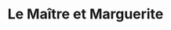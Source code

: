 ---
layout: card_flex_nav
lang: FR
title:  Le Maître et Marguerite
isbn: N/A
cover: /assets/images/FR/MM_FR_008_front.jpg
bcover: /assets/images/FR/MM_FR_008_back.jpg
pubyr:  02/2000
editor: Couverture de \"L\'Avant-Scène\" / bimensuel 
acqdt: 02/2015
acqplace: Flobecq (Noël) 
contrib: Pascale S.
---